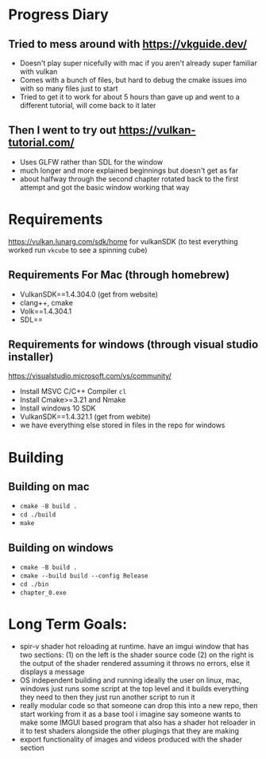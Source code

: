 # Progress Diary 
## Tried to mess around with https://vkguide.dev/ 

- Doesn't play super nicefully with mac if you aren't already super familiar with vulkan
- Comes with a bunch of files, but hard to debug the cmake issues imo with so many files just to start 
- Tried to get it to work for about 5 hours than gave up and went to a different tutorial, will come back to it later 

## Then I went to try out https://vulkan-tutorial.com/
- Uses GLFW rather than SDL for the window 
- much longer and more explained beginnings but doesn't get as far 
- about halfway through the second chapter rotated back to the first attempt and got the basic window working that way 

# Requirements 
https://vulkan.lunarg.com/sdk/home for vulkanSDK (to test everything worked run `vkcube` to see a spinning cube)

## Requirements For Mac (through homebrew)
- VulkanSDK==1.4.304.0 (get from website)
- clang++, cmake
- Volk==1.4.304.1
- SDL== 
## Requirements for windows (through visual studio installer)
https://visualstudio.microsoft.com/vs/community/ 
- Install MSVC C/C++ Compiler `cl` 
- Install Cmake>=3.21 and Nmake 
- Install windows 10 SDK 
- VulkanSDK==1.4.321.1 (get from webite)
- we have everything else stored in files in the repo for windows 

# Building 
## Building on mac 
- `cmake -B build .` 
- `cd ./build`
- `make`
## Building on windows 
- `cmake -B build .` 
- `cmake --build build --config Release`
- `cd ./bin`
- `chapter_0.exe` 

# Long Term Goals:
- spir-v shader hot reloading at runtime. 
    have an imgui window that has two sections: 
    (1) on the left is the shader source code 
    (2) on the right is the output of the shader rendered assuming it throws no errors, else it displays a message 
- OS independent building and running 
    ideally the user on linux, mac, windows just runs some script at the top level and it builds everything they need to 
    then they just run another script to run it 
- really modular code so that someone can drop this into a new repo, then start working from it as a base tool
    i imagine say someone wants to make some IMGUI based program that also has a shader hot reloader in it to test shaders alongside the other
    plugings that they are making 
- export functionality of images and videos produced with the shader section 

